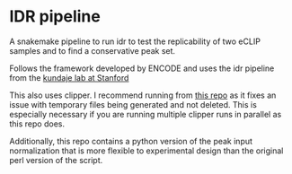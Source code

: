 # IDR pipeline

A snakemake pipeline to run idr to test the replicability of two eCLIP samples and to find a conservative peak set.

Follows the framework developed by ENCODE and uses the idr pipeline from the [kundaje lab at Stanford](https://github.com/kundajelab/idr)

This also uses clipper. I recommend running from [this repo](https://github.com/kwells4/clipper) as it fixes an issue with temporary files being generated and not deleted. This is especially necessary if you are running multiple clipper runs in parallel as this repo does.

Additionally, this repo contains a python version of the peak input normalization that is more flexible to experimental design than the original perl version of the script.